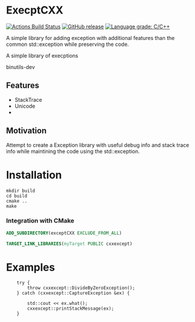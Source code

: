 # ExecptCXX 
[![Actions Build Status](https://github.com/voldien/execptcxx/workflows/execptcxx/badge.svg?branch=master)](https://github.com/voldien/execptcxx/actions)
[![GitHub release](https://img.shields.io/github/release/voldien/execptcxx.svg)](https://github.com/voldien/execptcxx/releases)
[![Language grade: C/C++](https://img.shields.io/lgtm/grade/cpp/g/voldien/execptcxx.svg?logo=lgtm&logoWidth=18)](https://lgtm.com/projects/g/voldien/execptcxx/context:cpp)

A simple library for adding exception with additional features than the common std::exception while preserving the code.

A simple library of execptions

binutils-dev

## Features

* StackTrace
* Unicode
* 

## Motivation
Attempt to create a Exception library with useful debug info and stack trace info while maintining the code using the std::exception.


# Installation

```
mkdir build
cd build
cmake ..
make
```

### Integration with CMake

```cmake
ADD_SUBDIRECTORY(exceptCXX EXCLUDE_FROM_ALL)
```

```cmake
TARGET_LINK_LIBRARIES(myTarget PUBLIC cxxexcept)
```

# Examples

```
	try {
		throw cxxexcept::DivideByZeroException();
	} catch (cxxexcept::CaptureException &ex) {

		std::cout << ex.what();
		cxxexcept::printStackMessage(ex);
	}

```